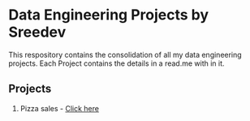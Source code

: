 # Data Engineering Projects by Sreedev
This respository contains the consolidation of all my data engineering projects. Each Project contains the details in a read.me with in it. 

## Projects
1. Pizza sales - [Click here](https://medium.com/@sreedev.r5)

